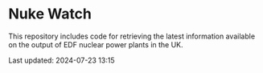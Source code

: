 # Nuke Watch

This repository includes code for retrieving the latest information available on the output of EDF nuclear power plants in the UK.

Last updated: 2024-07-23 13:15